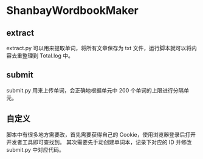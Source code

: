 # ShanbayWordbookMaker

## extract

extract.py 可以用来提取单词，将所有文章保存为 txt 文件，运行脚本就可以将内容去重整理到 Total.log 中。

## submit

submit.py 用来上传单词，会正确地根据单元中 200 个单词的上限进行分隔单元。

## 自定义

脚本中有很多地方需要改，首先需要获得自己的 Cookie，使用浏览器登录后打开开发者工具即可查找到。
其次需要先手动创建单词本，记录下对应的 ID 并修改 submit.py 中对应代码。